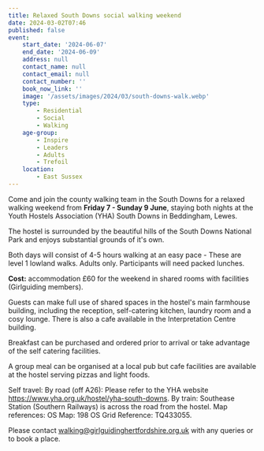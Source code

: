 ```yaml
---
title: Relaxed South Downs social walking weekend
date: 2024-03-02T07:46
published: false
event:
    start_date: '2024-06-07'
    end_date: '2024-06-09'
    address: null
    contact_name: null
    contact_email: null
    contact_number: ''
    book_now_link: ''
    image: '/assets/images/2024/03/south-downs-walk.webp'
    type:
        - Residential
        - Social
        - Walking
    age-group:
        - Inspire
        - Leaders
        - Adults
        - Trefoil
    location:
        - East Sussex
---
```

Come and join the county walking team in the South Downs for a relaxed walking weekend from **Friday 7 - Sunday 9 June**, staying both nights at the Youth Hostels Association (YHA) South Downs in Beddingham, Lewes.

The hostel is surrounded by the beautiful hills of the South Downs National Park and enjoys substantial grounds of it's own.  

Both days will consist of 4-5 hours walking at an easy pace - These are level 1 lowland walks. Adults only. Participants will need packed lunches.

**Cost:** accommodation £60 for the weekend in shared rooms with facilities (Girlguiding members).

Guests can make full use of shared spaces in the hostel's main farmhouse building, including the reception, self-catering kitchen, laundry room and a cosy lounge.  There is also a cafe available in the Interpretation Centre building.

Breakfast can be purchased and ordered prior to arrival or take advantage of the self catering facilities.

A group meal can be organised at a local pub but cafe facilities are available at the hostel serving pizzas and light foods.

Self travel: By road (off A26): Please refer to the YHA website <https://www.yha.org.uk/hostel/yha-south-downs>. By train: Southease Station (Southern Railways) is across the road from the hostel.  Map references: OS Map: 198  OS Grid Reference: TQ433055.

Please contact <walking@girlguidinghertfordshire.org.uk> with any queries or to book a place.
